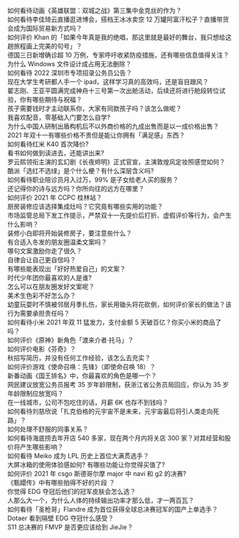 如何看待动画《英雄联盟：双城之战》第三集中金克丝的作为？  
如何看待李佳琦云直播逛进博会，搭档王冰冰卖空 12 万罐阿富汗松子？直播带货会成为国际贸易新方式吗？  
如何评价 Khan 的「如果今年真是我的绝唱，那这里就是最好的舞台，我只想给这趟旅程画上完美的句号」？  
德国三日新增确诊超 10 万例，专家呼吁收紧防疫措施，还有哪些信息值得关注？  
为什么 Windows 文件设计成占用无法删除？  
如何看待 2022 深圳市专项招录公务员公告？  
现在大学生考研都人手一个 ipad，这样学习真的高效吗，还是盲目跟风？  
翟志刚、王亚平圆满完成神舟十三号第一次出舱活动，后续还将进行舱段转位试验，你有哪些期待与祝福？  
孩子需要钱时才主动联系你，大家有同款孩子吗？该怎么做呢？  
我喜欢配音，零基础入门要怎么自学?  
为什么中国人研制出盾构机后不以外商价格的九成出售而是以一成价格出售？  
2021 年双十一有哪些价格不贵但是能让你拥有「满足感」东西？  
如何看待红米 K40 首次降价?  
看书如何做到读进去，还能讲出来?  
罗云熙领衔主演的玄幻剧《长夜烬明》正式官宣，主演敦煌风定妆照感觉如何？  
酷派「选红不选绿」是个什么梗？有什么深层含义吗?  
如何看待职业陪诊员月入过万，99% 是子女给老人买的服务？  
还记得你的诗与远方吗？你所向往的远方在哪里？  
如何评价 2021 年 CCPC 桂林站？  
厨房装修应该选择集成灶吗？它究竟有哪些实用的功能？  
市场监管总局下发工作提示，严禁双十一先提价后打折、虚假评价等行为，会产生什么影响？  
装修小白即将开始装修房子，要注意些什么？  
有合适入冬发的朋友圈温柔文案吗？  
哪句文案激励你走了很久？  
自律会让自己更自信吗？  
有哪些能表现出「好好热爱自己」的文案？  
时代少年团你最喜欢的人是谁?  
怎么可以在朋友圈发好文案呢？  
美术生色彩不好怎么办？  
幼童玩耍时不慎被邻居月季扎伤，家长用锄头将花砍倒，如何评价家长的做法？该行为需要承担责任吗？  
如何看待小米 2021 年双 11 猛发力，支付金额 5 天破百亿？你买小米的商品了吗？  
如何评价《原神》新角色「渡来介者·托马」？  
如何评价电影《芬奇》？  
秋招写简历，并没有任何工作经验，该怎么去充实？  
如何评价游戏《使命召唤：先锋》（即使命召唤 18）？  
新番动画《国王排名》中，你最喜欢的角色是哪一个？  
网民建议放宽公务员报考 35 岁年龄限制，获浙江省公务员局回应，你认为 35 岁年龄限制应放宽吗？  
在一线城市，公司不包吃住的话，月薪 6K 也存不到钱吗？  
如何看待刘慈欣说「扎克伯格的元宇宙不是未来，元宇宙最后将引人类走向死路」？  
如何处理不舒服的同事关系？  
如何看待海底捞去年开店 540 多家，现在两个月内将关店 300 家？对其经营和股价将产生哪些影响？  
如何看待 Meiko 成为 LPL 历史上首位大满贯选手？  
大屏冰箱的使用体验感如何? 有哪些功能让你觉得买值了?  
如何评价 2021 年 csgo 斯德哥尔摩 major 中 navi 和 g2 的决赛?  
《甄嬛传》中有哪些拍得不好的片段 ？  
你觉得 EDG 夺冠后他们的冠军皮肤会怎么选？  
人那么大一个，为什么人体的持续输出功率才那么低，才一两百瓦？  
如何看待「圣枪哥」Flandre 成为首位获得全球总决赛冠军的国产上单选手？  
Dotaer 看到隔壁 EDG 夺冠什么感受？  
S11 总决赛的 FMVP 是否更应该给到 JieJie？  
